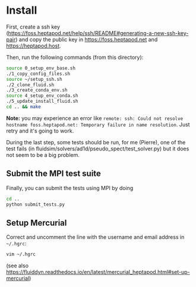 # Install

First, create a ssh key
(https://foss.heptapod.net/help/ssh/README#generating-a-new-ssh-key-pair) and
copy the public key in https://foss.heptapod.net and https://heptapod.host.

Then, run the following commands (from this directory):

```bash
source 0_setup_env_base.sh
./1_copy_config_files.sh
source ~/setup_ssh.sh
./2_clone_fluid.sh
./3_create_conda_env.sh
source 4_setup_env_conda.sh
./5_update_install_fluid.sh
cd .. && make
```

**Note:** you may experience an error like `remote: ssh: Could not resolve
hostname foss.heptapod.net: Temporary failure in name resolution`. Just retry
and it's going to work.

During the last step, some tests should be run, for me (Pierre), one
of the test fails (in
fluidsim/solvers/ad1d/pseudo_spect/test_solver.py) but it does not
seem to be a big problem.

## Submit the MPI test suite

Finally, you can submit the tests using MPI by doing

```bash
cd ..
python submit_tests.py
```

## Setup Mercurial

Correct and uncomment the line with the username and email address in
`~/.hgrc`:

```bash
vim ~/.hgrc
```

(see also
https://fluiddyn.readthedocs.io/en/latest/mercurial_heptapod.html#set-up-mercurial)
